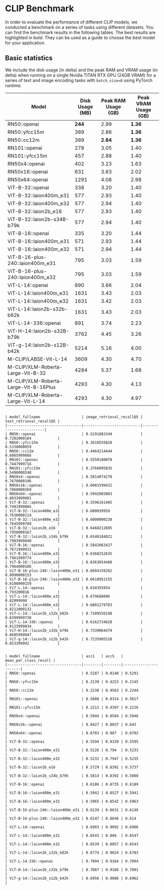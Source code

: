 # CLIP Benchmark

In order to evaluate the performance of different CLIP models, we conducted a benchmark on a series of tasks using different datasets. You can find the benchmark results in the following tables. The best results are highlighted in bold. They can be used as a guide to choose the best model for your application.


## Basic statistics

We include the disk usage (in delta) and the peak RAM and VRAM usage (in delta) when running on a single Nvidia TITAN RTX GPU (24GB VRAM) for a series of text and image encoding tasks with `batch_size=8` using PyTorch runtime.

| Model                                 | Disk Usage (MB) | Peak RAM Usage (GB) | Peak VRAM Usage (GB) |
|---------------------------------------|-----------------|---------------------|----------------------|
| RN50::openai                          | **244**         | 2.99                | **1.36**             |
| RN50::yfcc15m                         | 389             | 2.86                | **1.36**             |
| RN50::cc12m                           | 389             | **2.84**            | **1.36**             |
| RN101::openai                         | 278             | 3.05                | 1.40                 |
| RN101::yfcc15m                        | 457             | 2.88                | 1.40                 |
| RN50x4::openai                        | 402             | 3.23                | 1.63                 |
| RN50x16::openai                       | 631             | 3.63                | 2.02                 |
| RN50x64::openai                       | 1291            | 4.08                | 2.98                 |
| ViT-B-32::openai                      | 338             | 3.20                | 1.40                 |
| ViT-B-32::laion400m_e31               | 577             | 2.93                | 1.40                 |
| ViT-B-32::laion400m_e32               | 577             | 2.94                | 1.40                 |
| ViT-B-32::laion2b_e16                 | 577             | 2.93                | 1.40                 |
| ViT-B-32::laion2b-s34B-b79k           | 577             | 2.94                | 1.40                 |
| ViT-B-16::openai                      | 335             | 3.20                | 1.44                 |
| ViT-B-16::laion400m_e31               | 571             | 2.93                | 1.44                 |
| ViT-B-16::laion400m_e32               | 571             | 2.94                | 1.44                 |
| ViT-B-16-plus-240::laion400m_e31      | 795             | 3.03                | 1.59                 |
| ViT-B-16-plus-240::laion400m_e32      | 795             | 3.03                | 1.59                 |
| ViT-L-14::openai                      | 890             | 3.66                | 2.04                 |
| ViT-L-14::laion400m_e31               | 1631            | 3.43                | 2.03                 |
| ViT-L-14::laion400m_e32               | 1631            | 3.42                | 2.03                 |
| ViT-L-14::laion2b-s32b-b82k           | 1631            | 3.43                | 2.03                 |
| ViT-L-14-336::openai                  | 891             | 3.74                | 2.23                 |
| ViT-H-14::laion2b-s32B-b79k           | 3762            | 4.45                | 3.26                 |
| ViT-g-14::laion2b-s12B-b42k           | 5214            | 5.16                | 4.00                 |
| M-CLIP/LABSE-Vit-L-14                 | 3609            | 4.30                | 4.70                 |
| M-CLIP/XLM-Roberta-Large-Vit-B-32     | 4284            | 5.37                | 1.68                 |
| M-CLIP/XLM-Roberta-Large-Vit-B-16Plus | 4293            | 4.30                | 4.13                 |
| M-CLIP/XLM-Roberta-Large-Vit-L-14     | 4293            | 4.30                | 4.97                 |
 

````{dropdown} Zero-shot retrieval: MS COCO Captions

| model_fullname                   | image_retrieval_recall@5 | text_retrieval_recall@5 |
|----------------------------------|--------------------------|-------------------------|
| RN50::openai                     | 0.5291883349             | 0.7282000184            |
| RN50::yfcc15m                    | 0.3610555828             | 0.5338000059            |
| RN50::cc12m                      | 0.4464214444             | 0.6065999866            |
| RN101::openai                    | 0.5550180078             | 0.7447999716            |
| RN101::yfcc15m                   | 0.3760095835             | 0.5490000248            |
| RN50x4::openai                   | 0.5814074278             | 0.7670000196            |
| RN50x16::openai                  | 0.6001599431             | 0.7868000269            |
| RN50x64::openai                  | 0.5992003083             | 0.8033999801            |
| ViT-B-32::openai                 | 0.5596161485             | 0.7491999865            |
| ViT-B-32::laion400m_e31          | 0.600039959              | 0.7630000114            |
| ViT-B-32::laion400m_e32          | 0.6000000238             | 0.7645999789            |
| ViT-B-32::laion2b_e16            | 0.6468212605             | 0.7950000167            |
| ViT-B-32::laion2b_s34b_b79k      | 0.6540184021             | 0.7983999848            |
| ViT-B-16::openai                 | 0.5842063427             | 0.7671999931            |
| ViT-B-16::laion400m_e31          | 0.6368252635             | 0.7961999774            |
| ViT-B-16::laion400m_e32          | 0.6363854408             | 0.7964000106            |
| ViT-B-16-plus-240::laion400m_e31 | 0.6604158282             | 0.8090000153            |
| ViT-B-16-plus-240::laion400m_e32 | 0.6618952155             | 0.8108000159            |
| ViT-L-14::openai                 | 0.610355854              | 0.793200016             |
| ViT-L-14::laion400m_e31          | 0.679688096              | 0.82099998              |
| ViT-L-14::laion400m_e32          | 0.6801279783             | 0.8212000132            |
| ViT-L-14::laion2b_s32b_b82k      | 0.7109556198             | 0.8399999738            |
| ViT-L-14-336::openai             | 0.6162734628             | 0.8123999834            |
| ViT-H-14::laion2b_s32b_b79k      | 0.7339064479             | 0.8605999947            |
| ViT-g-14::laion2b_s12b_b42k      | 0.7235905528             | 0.853399992             |

````

````{dropdown} Zero-shot classification: ImageNetV2

| model_fullname                   | acc1   | acc5   | mean_per_class_recall |
|----------------------------------|--------|--------|-----------------------|
| RN50::openai                     | 0.5287 | 0.8148 | 0.5291                |
| RN50::yfcc15m                    | 0.2139 | 0.4253 | 0.2145                |
| RN50::cc12m                      | 0.2238 | 0.4563 | 0.2244                |
| RN101::openai                    | 0.5608 | 0.8314 | 0.5617                |
| RN101::yfcc15m                   | 0.2212 | 0.4397 | 0.2216                |
| RN50x4::openai                   | 0.5944 | 0.8584 | 0.5946                |
| RN50x16::openai                  | 0.6427 | 0.8837 | 0.643                 |
| RN50x64::openai                  | 0.6703 | 0.907  | 0.6702                |
| ViT-B-32::openai                 | 0.5594 | 0.8339 | 0.5595                |
| ViT-B-32::laion400m_e31          | 0.5226 | 0.794  | 0.5233                |
| ViT-B-32::laion400m_e32          | 0.5232 | 0.7947 | 0.5235                |
| ViT-B-32::laion2b_e16            | 0.5729 | 0.8391 | 0.5737                |
| ViT-B-32::laion2b_s34b_b79k      | 0.5814 | 0.8392 | 0.5808                |
| ViT-B-16::openai                 | 0.6186 | 0.8735 | 0.6189                |
| ViT-B-16::laion400m_e31          | 0.5942 | 0.8527 | 0.5941                |
| ViT-B-16::laion400m_e32          | 0.5965 | 0.8542 | 0.5963                |
| ViT-B-16-plus-240::laion400m_e31 | 0.6139 | 0.8631 | 0.6146                |
| ViT-B-16-plus-240::laion400m_e32 | 0.6147 | 0.8646 | 0.614                 |
| ViT-L-14::openai                 | 0.6983 | 0.9092 | 0.6986                |
| ViT-L-14::laion400m_e31          | 0.6543 | 0.886  | 0.6547                |
| ViT-L-14::laion400m_e32          | 0.6539 | 0.8857 | 0.6543                |
| ViT-L-14::laion2b_s32b_b82k      | 0.6774 | 0.9024 | 0.6783                |
| ViT-L-14-336::openai             | 0.7094 | 0.9164 | 0.7094                |
| ViT-H-14::laion2b_s32b_b79k      | 0.7087 | 0.9166 | 0.7091                |
| ViT-g-14::laion2b_s12b_b42k      | 0.6956 | 0.9086 | 0.6962                |

````